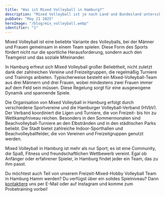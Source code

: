 ```yaml
---
title: "Was ist Mixed Volleyball in Hamburg?"
description: "Mixed Volleyball ist je nach Land und Bundesland unterschiedlich."
pubDate: "May 21 2025"
heroImage: "/blog/mix_volleyball.webp"
identifier: "1"
---
```


Mixed Volleyball ist eine beliebte Variante des Volleyballs, bei der Männer und Frauen gemeinsam in einem Team spielen. Diese Form des Sports fördert nicht nur die sportliche Herausforderung, sondern auch den Teamgeist und das soziale Miteinander.

In Hamburg erfreut sich Mixed Volleyball großer Beliebtheit, nicht zuletzt dank der zahlreichen Vereine und Freizeitgruppen, die regelmäßig Turniere und Trainings anbieten. Typischerweise besteht ein Mixed-Volleyball-Team aus drei Männern und drei Frauen, wobei mindestens zwei Frauen immer auf dem Feld sein müssen. Diese Regelung sorgt für eine ausgewogene Dynamik und spannende Spiele.

Die Organisation von Mixed Volleyball in Hamburg erfolgt durch verschiedene Sportvereine und die Hamburger Volleyball-Verband (HVbV). Der Verband koordiniert die Ligen und Turniere, die von Freizeit- bis hin zu Wettkampfniveau reichen. Besonders in den Sommermonaten sind Beachvolleyball-Turniere an den Elbstränden und in den städtischen Parks beliebt. Die Stadt bietet zahlreiche Indoor-Sporthallen und Beachvolleyballfelder, die von Vereinen und Freizeitgruppen genutzt werden.

Mixed Volleyball in Hamburg ist mehr als nur Sport; es ist eine Community, die Spaß, Fitness und freundschaftlichen Wettbewerb vereint. Egal ob Anfänger oder erfahrener Spieler, in Hamburg findet jeder ein Team, das zu ihm passt.

Du möchtest auch Teil von unserem Freizeit-Mixed-Hobby Volleyball Team in Hamburg Hamm werden?
Du verfügst über ein solides Spielniveau?
Dann [kontaktiere](/de/contact/) uns per E-Mail oder auf Instagram und komme zum Probetraining vorbei!
